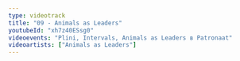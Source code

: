 ```yaml
---
type: videotrack
title: "09 - Animals as Leaders"
youtubeId: "xh7z40ESsg0"
videoevents: "Plini, Intervals, Animals as Leaders в Patronaat"
videoartists: ["Animals as Leaders"]
---
```

